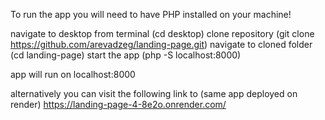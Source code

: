 To run the app you will need to have PHP installed on your machine!

navigate to desktop from terminal (cd desktop)
clone repository (git clone https://github.com/arevadzeg/landing-page.git)
navigate to cloned folder (cd landing-page)
start the app (php -S localhost:8000)

app will run on localhost:8000


alternatively you can visit the following link to (same app deployed on render)
https://landing-page-4-8e2o.onrender.com/